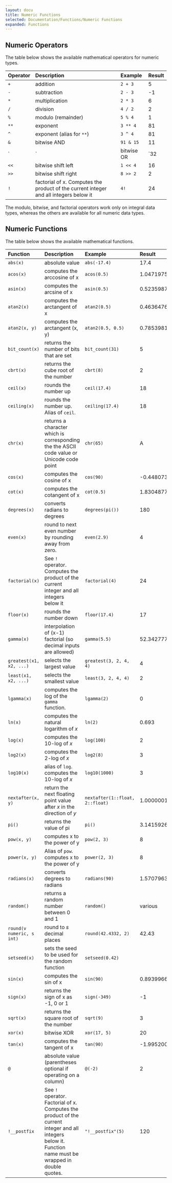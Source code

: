 ```yaml
---
layout: docu
title: Numeric Functions
selected: Documentation/Functions/Numeric Functions
expanded: Functions
---
```

## Numeric Operators
The table below shows the available mathematical operators for numeric types.

| Operator | Description | Example | Result |
|:---|:---|:---|:---|
| `+` | addition | `2 + 3` | 5 |
| `-` | subtraction | `2 - 3` | -1 |
| `*` | multiplication | `2 * 3` | 6 |
| `/` | division | `4 / 2` | 2 |
| `%` | modulo (remainder) | `5 % 4` | 1 |
| `**` | exponent | `3 ** 4` | 81 |
| `^` | exponent (alias for `**`) | `3 ^ 4` | 81 |
| `&` | bitwise AND | `91 & 15` | 11 |
| `|` | bitwise OR | `32 | 3` | 35 |
| `<<` | bitwise shift left | `1 << 4` | 16 |
| `>>` | bitwise shift right | `8 >> 2` | 2 |
| `!` | factorial of x. Computes the product of the current integer and all integers below it  | `4!` | 24 |

The modulo, bitwise, and factorial operators work only on integral data types, whereas the others are available for all numeric data types.

## Numeric Functions
The table below shows the available mathematical functions.

| Function | Description | Example | Result |
|:---|:---|:---|:---|
| `abs(x)` | absolute value | `abs(-17.4)` | 17.4 |
| `acos(x)` | computes the arccosine of x | `acos(0.5)` | 1.0471975511965976 |
| `asin(x)` | computes the arcsine of x | `asin(0.5)` | 0.5235987755982989 |
| `atan2(x)` | computes the arctangent of x | `atan2(0.5)` | 0.4636476090008061 |
| `atan2(x, y)` | computes the arctangent (x, y) | `atan2(0.5, 0.5)` | 0.7853981633974483 |
| `bit_count(x)` | returns the number of bits that are set | `bit_count(31)` | 5 |
| `cbrt(x)` | returns the cube root of the number | `cbrt(8)` | 2 |
| `ceil(x)` | rounds the number up | `ceil(17.4)` | 18 |
| `ceiling(x)` | rounds the number up. Alias of `ceil`. | `ceiling(17.4)` | 18 |
| `chr(x)` | returns a character which is corresponding the the ASCII code value or Unicode code point | `chr(65)` | A |
| `cos(x)` | computes the cosine of x | `cos(90)` | -0.4480736161291701 |
| `cot(x)` | computes the cotangent of x | `cot(0.5)` | 1.830487721712452 |
| `degrees(x)` | converts radians to degrees | `degrees(pi())` | 180 |
| `even(x)` | round to next even number by rounding away from zero. | `even(2.9)` | 4 |
| `factorial(x)` | See `!` operator. Computes the product of the current integer and all integers below it | `factorial(4)` | 24 |
| `floor(x)` | rounds the number down | `floor(17.4)` | 17 |
| `gamma(x)` | interpolation of (x-1) factorial (so decimal inputs are allowed) | `gamma(5.5)` | 52.34277778455352 |
| `greatest(x1, x2, ...)` | selects the largest value | `greatest(3, 2, 4, 4)` | 4 |
| `least(x1, x2, ...)` | selects the smallest value | `least(3, 2, 4, 4)` | 2 |
| `lgamma(x)` | computes the log of the `gamma` function. | `lgamma(2)` | 0 |
| `ln(x)` | computes the natural logarithm of *x* | `ln(2)` | 0.693 |
| `log(x)` | computes the 10-log of *x* | `log(100)` | 2 |
| `log2(x)` | computes the 2-log of *x* | `log2(8)` | 3 |
| `log10(x)` | alias of `log`. computes the 10-log of *x* | `log10(1000)` | 3 |
| `nextafter(x, y)` | return the next floating point value after *x* in the direction of *y* | `nextafter(1::float, 2::float)` | 1.0000001 |
| `pi()` | returns the value of pi | `pi()` | 3.141592653589793 |
| `pow(x, y)` | computes x to the power of y | `pow(2, 3)` | 8 |
| `power(x, y)` | Alias of `pow`. computes x to the power of y | `power(2, 3)` | 8 |
| `radians(x)` | converts degrees to radians | `radians(90)` | 1.5707963267948966 |
| `random()` | returns a random number between 0 and 1 | `random()` | various |
| `round(v numeric, s int)` | round to *s* decimal places | `round(42.4332, 2)` | 42.43 |
| `setseed(x)` | sets the seed to be used for the random function | `setseed(0.42)` | |
| `sin(x)` | computes the sin of x | `sin(90)` | 0.8939966636005579 |
| `sign(x)` | returns the sign of x as -1, 0 or 1 | `sign(-349)` | -1 |
| `sqrt(x)` | returns the square root of the number | `sqrt(9)` | 3 |
| `xor(x)` | bitwise XOR | `xor(17, 5)` | 20 |
| `tan(x)` | computes the tangent of x | `tan(90)` | -1.995200412208242 |
| `@` | absolute value (parentheses optional if operating on a column) | `@(-2)` | 2 |
| `!__postfix` | See `!` operator. Factorial of x. Computes the product of the current integer and all integers below it. Function name must be wrapped in double quotes. | `"!__postfix"(5)` | 120 |
